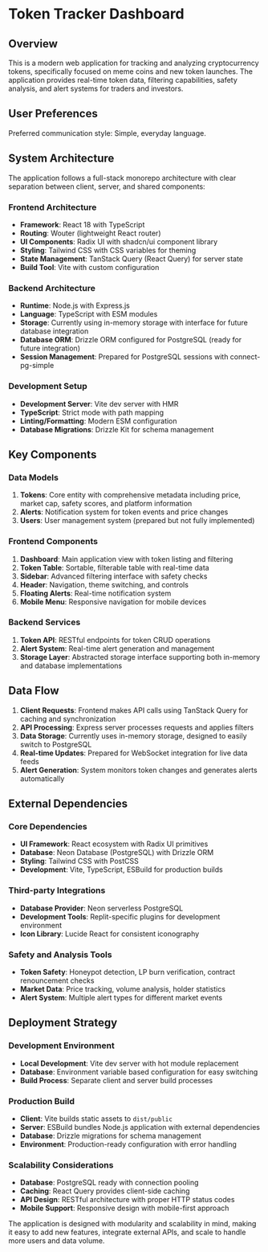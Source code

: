 # Token Tracker Dashboard

## Overview

This is a modern web application for tracking and analyzing cryptocurrency tokens, specifically focused on meme coins and new token launches. The application provides real-time token data, filtering capabilities, safety analysis, and alert systems for traders and investors.

## User Preferences

Preferred communication style: Simple, everyday language.

## System Architecture

The application follows a full-stack monorepo architecture with clear separation between client, server, and shared components:

### Frontend Architecture
- **Framework**: React 18 with TypeScript
- **Routing**: Wouter (lightweight React router)
- **UI Components**: Radix UI with shadcn/ui component library
- **Styling**: Tailwind CSS with CSS variables for theming
- **State Management**: TanStack Query (React Query) for server state
- **Build Tool**: Vite with custom configuration

### Backend Architecture
- **Runtime**: Node.js with Express.js
- **Language**: TypeScript with ESM modules
- **Storage**: Currently using in-memory storage with interface for future database integration
- **Database ORM**: Drizzle ORM configured for PostgreSQL (ready for future integration)
- **Session Management**: Prepared for PostgreSQL sessions with connect-pg-simple

### Development Setup
- **Development Server**: Vite dev server with HMR
- **TypeScript**: Strict mode with path mapping
- **Linting/Formatting**: Modern ESM configuration
- **Database Migrations**: Drizzle Kit for schema management

## Key Components

### Data Models
1. **Tokens**: Core entity with comprehensive metadata including price, market cap, safety scores, and platform information
2. **Alerts**: Notification system for token events and price changes
3. **Users**: User management system (prepared but not fully implemented)

### Frontend Components
1. **Dashboard**: Main application view with token listing and filtering
2. **Token Table**: Sortable, filterable table with real-time data
3. **Sidebar**: Advanced filtering interface with safety checks
4. **Header**: Navigation, theme switching, and controls
5. **Floating Alerts**: Real-time notification system
6. **Mobile Menu**: Responsive navigation for mobile devices

### Backend Services
1. **Token API**: RESTful endpoints for token CRUD operations
2. **Alert System**: Real-time alert generation and management
3. **Storage Layer**: Abstracted storage interface supporting both in-memory and database implementations

## Data Flow

1. **Client Requests**: Frontend makes API calls using TanStack Query for caching and synchronization
2. **API Processing**: Express server processes requests and applies filters
3. **Data Storage**: Currently uses in-memory storage, designed to easily switch to PostgreSQL
4. **Real-time Updates**: Prepared for WebSocket integration for live data feeds
5. **Alert Generation**: System monitors token changes and generates alerts automatically

## External Dependencies

### Core Dependencies
- **UI Framework**: React ecosystem with Radix UI primitives
- **Database**: Neon Database (PostgreSQL) with Drizzle ORM
- **Styling**: Tailwind CSS with PostCSS
- **Development**: Vite, TypeScript, ESBuild for production builds

### Third-party Integrations
- **Database Provider**: Neon serverless PostgreSQL
- **Development Tools**: Replit-specific plugins for development environment
- **Icon Library**: Lucide React for consistent iconography

### Safety and Analysis Tools
- **Token Safety**: Honeypot detection, LP burn verification, contract renouncement checks
- **Market Data**: Price tracking, volume analysis, holder statistics
- **Alert System**: Multiple alert types for different market events

## Deployment Strategy

### Development Environment
- **Local Development**: Vite dev server with hot module replacement
- **Database**: Environment variable based configuration for easy switching
- **Build Process**: Separate client and server build processes

### Production Build
- **Client**: Vite builds static assets to `dist/public`
- **Server**: ESBuild bundles Node.js application with external dependencies
- **Database**: Drizzle migrations for schema management
- **Environment**: Production-ready configuration with error handling

### Scalability Considerations
- **Database**: PostgreSQL ready with connection pooling
- **Caching**: React Query provides client-side caching
- **API Design**: RESTful architecture with proper HTTP status codes
- **Mobile Support**: Responsive design with mobile-first approach

The application is designed with modularity and scalability in mind, making it easy to add new features, integrate external APIs, and scale to handle more users and data volume.